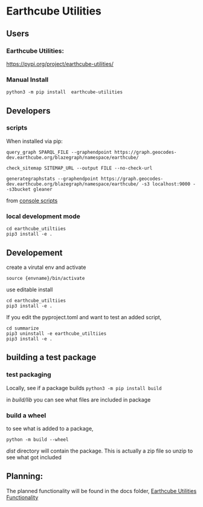 # Earthcube Utilities


## Users

### Earthcube Utilities:
https://pypi.org/project/earthcube-utilities/


### Manual Install
`python3 -m pip install  earthcube-utilities`



## Developers

### scripts
When installed via pip:

`query_graph SPARQL_FILE --graphendpoint https://graph.geocodes-dev.earthcube.org/blazegraph/namespace/earthcube/ `

`check_sitemap SITEMAP_URL --output FILE --no-check-url  `

`generategraphstats --graphendpoint https://graph.geocodes-dev.earthcube.org/blazegraph/namespace/earthcube/ -s3 localhost:9000 --s3bucket gleaner`


from [console scripts](https://setuptools.pypa.io/en/latest/userguide/entry_point.html#console-scripts)

### local development mode
```shell
cd earthcube_utiltiies
pip3 install -e .
```
## Developement

create a virutal env and activate

`source {envname}/bin/activate`


use editable install

```shell
cd earthcube_utiltiies
pip3 install -e .
```

If you edit the pyproject.toml and want to test an added script, 
```shell
cd summarize
pip3 uninstall -e earthcube_utiltiies
pip3 install -e .
```

## building a test package

### test packaging
Locally,  see if a package builds
`python3 -m pip install build`

in _build/lib_ you can see what files are included in package

### build a wheel
to see what is added to a package, 

`python -m build --wheel`

_dist_ directory will contain the package. This is actually a zip file so unzip to see 
what got included

## Planning:
The planned functionality will be found in the docs folder,
[Earthcube Utilities Functionality](./docs/earthcube_utilties_functionality.md)
